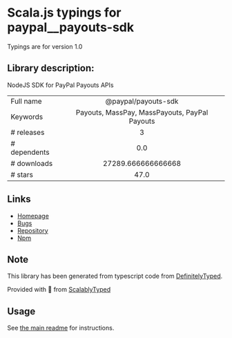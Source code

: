 
# Scala.js typings for paypal__payouts-sdk

Typings are for version 1.0

## Library description:
NodeJS SDK for PayPal Payouts APIs

|                    |                 |
| ------------------ | :-------------: |
| Full name          | @paypal/payouts-sdk |
| Keywords           | Payouts, MassPay, MassPayouts, PayPal Payouts |
| # releases         | 3 |
| # dependents       | 0.0 |
| # downloads        | 27289.666666666668 |
| # stars            | 47.0 |

## Links
- [Homepage](https://github.com/paypal/Payouts-NodeJS-SDK#readme)
- [Bugs](https://github.com/paypal/Payouts-NodeJS-SDK/issues)
- [Repository](https://github.com/paypal/Payouts-NodeJS-SDK)
- [Npm](https://www.npmjs.com/package/%40paypal%2Fpayouts-sdk)
    


## Note
This library has been generated from typescript code from [DefinitelyTyped](https://definitelytyped.org).

Provided with :purple_heart: from [ScalablyTyped](https://github.com/oyvindberg/ScalablyTyped)

## Usage
See [the main readme](../../readme.md) for instructions.


